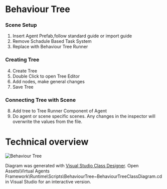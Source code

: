 # Behaviour Tree

### Scene Setup
1. Insert Agent Prefab,follow standard guide or import guide
2. Remove Schadule Based Task System
3. Replace with Behaviour Tree Runner

### Creating Tree
4. Create Tree
5. Double Click to open Tree Editor
6. Add nodes, make general changes
7. Save Tree

### Connecting Tree with Scene
8. Add tree to Tree Runner Component of Agent
9. Do agent or scene specific scenes. Any changes in the inspector will overwrite the values from the file.

# Technical overview
![Behaviour Tree](~/resources/BehaviourTreeClassDiagram.png)

Diagram was generated with [Visual Studio Class Designer](https://learn.microsoft.com/en-us/visualstudio/ide/class-designer/designing-and-viewing-classes-and-types?view=vs-2022). Open Assets\Virtual Agents Framework\Runtime\Scripts\BehaviourTree\~BehaviourTreeClassDiagram.cd in Visual Studio for an interactive version. 